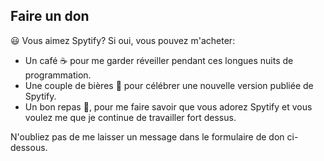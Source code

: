 ## Faire un don
😃 Vous aimez Spytify? Si oui, vous pouvez m'acheter:
- Un café ☕ pour me garder réveiller pendant ces longues nuits de programmation.
- Une couple de bières 🍻 pour célébrer une nouvelle version publiée de Spytify.
- Un bon repas 🥩, pour me faire savoir que vous adorez Spytify et vous voulez me que je continue de travailler fort dessus.

N'oubliez pas de me laisser un message dans le formulaire de don ci-dessous.